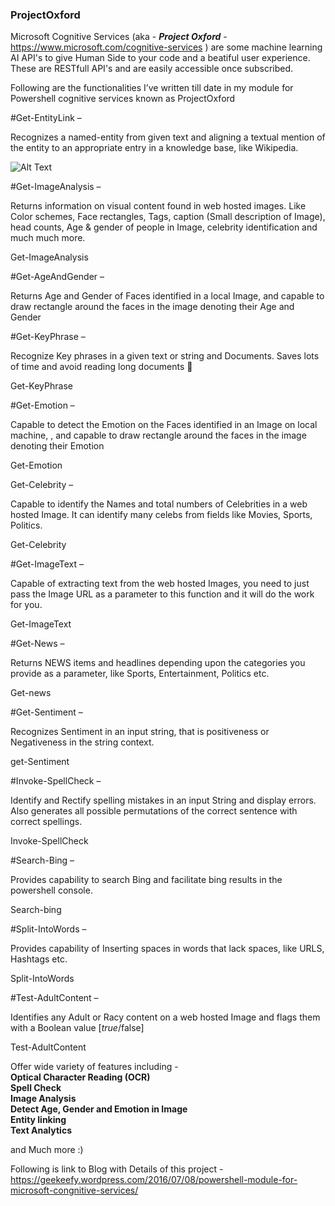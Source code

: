 ### ProjectOxford
Microsoft Cognitive Services (aka -  <b><i>Project Oxford</b></i> - https://www.microsoft.com/cognitive-services ) are some machine learning AI API's to give Human Side to your code and a beatiful user experience. These are RESTfull API's and are easily accessible once subscribed.

Following are the functionalities I’ve written till date in  my module for Powershell cognitive services known as ProjectOxford

#Get-EntityLink –

Recognizes a named-entity from given text and aligning a textual mention of the entity to an appropriate entry in a knowledge base, like Wikipedia.

![Alt Text](https://geekeefy.files.wordpress.com/2016/07/get-entitylink.gif?w=908&h=281)

#Get-ImageAnalysis –

Returns information on visual content found in web hosted images. Like Color schemes, Face rectangles, Tags, caption (Small description of Image), head counts, Age & gender of people in Image, celebrity identification and much much more.

Get-ImageAnalysis

#Get-AgeAndGender –

Returns  Age and Gender of Faces identified in a local Image, and capable to draw rectangle around the faces in the image denoting their Age and Gender


#Get-KeyPhrase –

Recognize Key phrases in a given text or string and Documents. Saves lots of time and avoid reading long documents 🙂

Get-KeyPhrase

#Get-Emotion –

Capable to detect the Emotion on the Faces identified in an Image on local machine, , and capable to draw rectangle around the faces in the image denoting their Emotion

Get-Emotion

Get-Celebrity –

Capable to identify the Names and total numbers of Celebrities in a web hosted Image. It can identify many celebs from fields like Movies, Sports, Politics.

Get-Celebrity

#Get-ImageText –

Capable of extracting text from the web hosted Images, you need to just pass the Image URL as a parameter to this function and it will do the work for you.

Get-ImageText

#Get-News –

Returns NEWS items and headlines depending upon the categories you provide as a parameter, like Sports, Entertainment, Politics etc.

Get-news

#Get-Sentiment –

Recognizes Sentiment in an input string, that is positiveness or Negativeness in the string context.

get-Sentiment

#Invoke-SpellCheck –

Identify and Rectify spelling mistakes in an input String and display errors. Also generates all possible permutations of the correct sentence with correct spellings.

Invoke-SpellCheck

#Search-Bing –

Provides capability to search Bing and facilitate bing results in the powershell
console.

Search-bing

#Split-IntoWords –

 

Provides capability of Inserting spaces in words that lack spaces, like URLS, Hashtags etc.

Split-IntoWords

#Test-AdultContent –

Identifies any Adult or Racy content on a web hosted Image and flags them with a Boolean value [$true/$false]

Test-AdultContent


Offer wide variety of features including -<br />
<b>Optical Character Reading (OCR)<br />
Spell Check<br />
Image Analysis<br />
Detect Age, Gender and Emotion in Image<br />
Entity linking<br />
Text Analytics<br /></b>

and Much more :)

Following is link to Blog with Details of this project - https://geekeefy.wordpress.com/2016/07/08/powershell-module-for-microsoft-congnitive-services/
